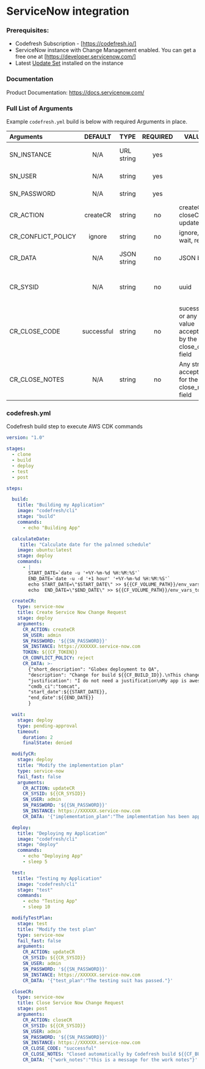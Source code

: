 # ServiceNow integration

### Prerequisites:

- Codefresh Subscription - [https://codefresh.io/]
- ServiceNow instance with Change Management enabled. You can get a free one at [https://developer.servicenow.com/]
- Latest [Update Set](xml/ServiceNow-Codefresh%20Integration_1.2.0.xml) installed on the instance

### Documentation

Product Documentation: https://docs.servicenow.com/

### Full List of Arguments

Example `codefresh.yml` build is below with required Arguments in place.

| Arguments | DEFAULT | TYPE | REQUIRED | VALUES | DESCRIPTION |
| :----------------------------| :----------: | :---------| :---: |----------|---------------------------------------------------------------------------------------------------------------------------------|
| SN_INSTANCE | N/A | URL string | yes | | the instance url as https://myinstance.service-now.com |
| SN_USER | N/A | string | yes | | userid to connect to the instance |
| SN_PASSWORD | N/A | string | yes | | password to connect to the instance |
| CR_ACTION | createCR | string | no | createCR, closeCR, updateCR | the operation to execute |
| CR_CONFLICT_POLICY | ignore | string | no | ignore, wait, reject | What do when a schedule conflict arises |
| CR_DATA | N/A | JSON string | no | JSON block | the JSON block to pass when opening, updating or closing a CR |
| CR_SYSID | N/A | string | no | uuid | the sysid of the CR record as returned by the createCR action. USed to update or close a CR |
| CR_CLOSE_CODE | successful | string | no | sucessful or any value accepted by the close_code field |
| CR_CLOSE_NOTES | N/A | string | no | Any string accepted for the close_notes field |


### codefresh.yml

Codefresh build step to execute AWS CDK commands

```yaml
version: "1.0"

stages:
  - clone
  - build
  - deploy
  - test
  - post

steps:

  build:
    title: "Building my Application"
    image: "codefresh/cli"
    stage: "build"
    commands:
      - echo "Building App"

  calculateDate:
     title: "Calculate date for the palnned schedule"
    image: ubuntu:latest
    stage: deploy
    commands:
      - |
        START_DATE=`date -u '+%Y-%m-%d %H:%M:%S'`
        END_DATE=`date -u -d '+1 hour' '+%Y-%m-%d %H:%M:%S'`
        echo START_DATE=\"$START_DATE\" >> ${{CF_VOLUME_PATH}}/env_vars_to_export
        echo  END_DATE=\"$END_DATE\" >> ${{CF_VOLUME_PATH}}/env_vars_to_export

  createCR:
    type: service-now
    title: Create Service Now Change Request
    stage: deploy
    arguments:
      CR_ACTION: createCR
      SN_USER: admin
      SN_PASSWORD: '${{SN_PASSWORD}}'
      SN_INSTANCE: https://XXXXXX.service-now.com
      TOKEN: ${{CF_TOKEN}}
      CR_CONFLICT_POLICY: reject
      CR_DATA: >-
        {"short_description": "Globex deployment to QA", 
        "description": "Change for build ${{CF_BUILD_ID}}.\nThis change was created by the Codefresh plugin",
        "justification": "I do not need a justification\nMy app is awesome",
        "cmdb_ci":"tomcat",
        "start_date":${{START_DATE}},
        "end_date":${{END_DATE}}
        }

  wait:
    stage: deploy
    type: pending-approval
    timeout:
      duration: 2
      finalState: denied    

  modifyCR:
    stage: deploy
    title: "Modify the implementation plan"
    type: service-now
    fail_fast: false
    arguments:
      CR_ACTION: updateCR
      CR_SYSID: ${{CR_SYSID}}
      SN_USER: admin
      SN_PASSWORD: '${{SN_PASSWORD}}'
      SN_INSTANCE: https://XXXXXX.service-now.com
      CR_DATA: '{"implementation_plan":"The implementation has been approved."}'

  deploy:
    title: "Deploying my Application"
    image: "codefresh/cli"
    stage: "deploy"
    commands:
      - echo "Deploying App"
      - sleep 5

  test:
    title: "Testing my Application"
    image: "codefresh/cli"
    stage: "test"
    commands:
      - echo "Testing App"
      - sleep 10

  modifyTestPlan:
    stage: test
    title: "Modify the test plan"
    type: service-now
    fail_fast: false
    arguments:
      CR_ACTION: updateCR
      CR_SYSID: ${{CR_SYSID}}
      SN_USER: admin
      SN_PASSWORD: '${{SN_PASSWORD}}'
      SN_INSTANCE: https://XXXXXX.service-now.com
      CR_DATA: '{"test_plan":"The testing suit has passed."}'

  closeCR:
    type: service-now
    title: Close Service Now Change Request
    stage: post
    arguments:
      CR_ACTION: closeCR
      CR_SYSID: ${{CR_SYSID}}
      SN_USER: admin
      SN_PASSWORD: '${{SN_PASSWORD}}'
      SN_INSTANCE: https://XXXXXX.service-now.com
      CR_CLOSE_CODE: "successful"
      CR_CLOSE_NOTES: "Closed automatically by Codefresh build ${{CF_BUILD_ID}}"
      CR_DATA: '{"work_notes":"this is a message for the work notes"}'

```
